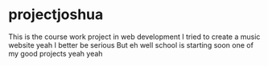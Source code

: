 # projectjoshua
This is the course work  project in web development
I tried to create a music website
yeah
I better be serious 
But eh
well school is starting soon
one of my good projects
yeah
yeah
